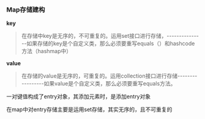 ### **Map存储建构**

**key** 

> 在存储中key是无序的，不可重复的。运用set接口进行存储，---------------如果存储的key是个自定义类，那么必须要重写equals（）和hashcode方法（hashmap中）

**value**

> 在存储的value是无序的，可重复的。运用collection接口进行存储-----------------如果value是个自定义类，那么必须要重写equals方法。

一对键值构成了entry对象，其添加元素时，是添加entry对象

在map中对entry存储主要是运用set存储，其实无序的，且不可重复的